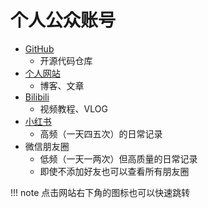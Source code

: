 # 个人公众账号

- [GitHub](https://github.com/yangdax1an)
    - 开源代码仓库
- [个人网站](https://yangdax1an.github.io/mydocs/)
    - 博客、文章
- [Bilibili](https://space.bilibili.com/39606186)
    - 视频教程、VLOG
- [小红书](https://www.xiaohongshu.com/user/profile/626e0a41000000002102668d)
    - 高频（一天四五次）的日常记录
- 微信朋友圈
    - 低频（一天一两次）但高质量的日常记录
    - 即使不添加好友也可以查看所有朋友圈

!!! note
    点击网站右下角的图标也可以快速跳转
